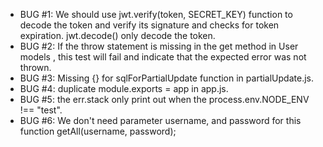 - BUG #1: We should use jwt.verify(token, SECRET_KEY) function to decode the token
  and verify its signature and checks for token expiration. jwt.decode() only decode the token.
- BUG #2: If the throw statement is missing in the get method in User models , this test will fail and indicate that the expected error was not thrown.
- BUG #3: Missing {} for sqlForPartialUpdate function in partialUpdate.js.
- BUG #4: duplicate module.exports = app in app.js.
- BUG #5: the err.stack only print out when the process.env.NODE_ENV !== "test".
- BUG #6: We don't need parameter username, and password for this function getAll(username, password);
